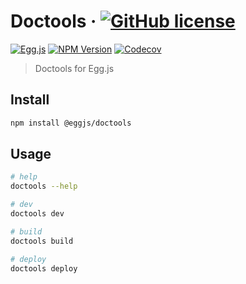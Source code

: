 # Doctools &middot; [![GitHub license][license-square]][license-url]

[![Egg.js][egg-square]][egg-url]
[![NPM Version][npm-square]][npm-url]
[![Codecov][codecov-square]][codecov-url]

[license-square]: https://img.shields.io/badge/license-MIT-blue.svg?style=flat-square
[egg-square]: https://img.shields.io/badge/Awesome-Egg.js-ff69b4.svg?style=flat-square
[npm-square]: https://img.shields.io/npm/v/@eggjs/doctools.svg?style=flat-square
[license-url]: https://github.com/eggjs/egg-doctools/blob/HEAD/LICENSE
[egg-url]: https://eggjs.org/
[npm-url]: https://www.npmjs.com/package/@eggjs/doctools
[codecov-square]: https://img.shields.io/codecov/c/github/eggjs/egg-doctools.svg?style=flat-square
[codecov-url]: https://codecov.io/gh/eggjs/egg-doctools

> Doctools for Egg.js

## Install

```sh
npm install @eggjs/doctools
```

## Usage

```bash
# help
doctools --help

# dev
doctools dev

# build
doctools build

# deploy
doctools deploy
```
